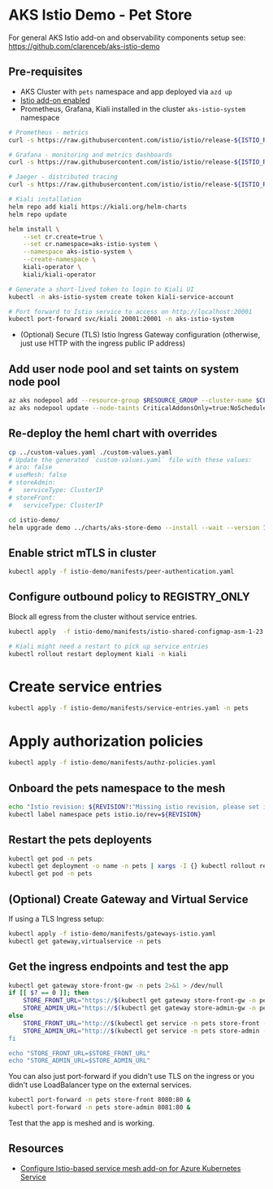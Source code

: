 # AKS Istio Demo - Pet Store

For general AKS Istio add-on and observability components setup see: https://github.com/clarenceb/aks-istio-demo

## Pre-requisites

- AKS Cluster with `pets` namespace and app deployed via `azd up`
- [Istio add-on enabled](https://learn.microsoft.com/en-us/azure/aks/istio-deploy-addon#install-istio-add-on)
- Prometheus, Grafana, Kiali installed in the cluster `aks-istio-system` namespace

```sh
# Prometheus - metrics
curl -s https://raw.githubusercontent.com/istio/istio/release-${ISTIO_RELEASE}/samples/addons/prometheus.yaml | sed 's/istio-system/aks-istio-system/g' | kubectl apply -f -

# Grafana - monitoring and metrics dashboards
curl -s https://raw.githubusercontent.com/istio/istio/release-${ISTIO_RELEASE}/samples/addons/grafana.yaml | sed 's/istio-system/aks-istio-system/g' | kubectl apply -f -

# Jaeger - distributed tracing
curl -s https://raw.githubusercontent.com/istio/istio/release-${ISTIO_RELEASE}/samples/addons/jaeger.yaml | sed 's/istio-system/aks-istio-system/g' | kubectl apply -f -

# Kiali installation
helm repo add kiali https://kiali.org/helm-charts
helm repo update

helm install \
    --set cr.create=true \
    --set cr.namespace=aks-istio-system \
    --namespace aks-istio-system \
    --create-namespace \
    kiali-operator \
    kiali/kiali-operator

# Generate a short-lived token to login to Kiali UI
kubectl -n aks-istio-system create token kiali-service-account

# Port forward to Istio service to access on http://localhost:20001
kubectl port-forward svc/kiali 20001:20001 -n aks-istio-system
```

- (Optional) Secure (TLS) Istio Ingress Gateway configuration (otherwise, just use HTTP with the ingress public IP address)

## Add user node pool and set taints on system node pool

```sh
az aks nodepool add --resource-group $RESOURCE_GROUP --cluster-name $CLUSTER --name apps --max-pods 30 --min-count 1 --max-count 3 --mode User --os-type Linux --os-sku Ubuntu --zones "1 2 3" --node-vm-size Standard_D4pds_v6
az aks nodepool update --node-taints CriticalAddonsOnly=true:NoSchedule --resource-group $RESOURCE_GROUP --cluster-name $CLUSTER --name system
```

## Re-deploy the heml chart with overrides

```sh
cp ../custom-values.yaml ./custom-values.yaml
# Update the generated `custom-values.yaml` file with these values:
# aro: false
# useMesh: false
# storeAdmin:
#   serviceType: ClusterIP
# storeFront:
#   serviceType: ClusterIP

cd istio-demo/
helm upgrade demo ../charts/aks-store-demo --install --wait --version 1.2.0 --values ./custom-values.yaml --namespace pets --create-namespace
```

## Enable strict mTLS in cluster

```sh
kubectl apply -f istio-demo/manifests/peer-authentication.yaml
```

## Configure outbound policy to REGISTRY_ONLY

Block all egress from the cluster without service entries.

```sh
kubectl apply  -f istio-demo/manifests/istio-shared-configmap-asm-1-23.yaml

# Kiali might need a restart to pick up service entries
kubectl rollout restart deployment kiali -n kiali
```

# Create service entries

```sh
kubectl apply -f istio-demo/manifests/service-entries.yaml -n pets
```

# Apply authorization policies

```sh
kubectl apply -f istio-demo/manifests/authz-policies.yaml
```

## Onboard the pets namespace to the mesh

```sh
echo "Istio revision: ${REVISION?:"Missing istio revision, please set it first."}"
kubectl label namespace pets istio.io/rev=${REVISION}
```

## Restart the pets deployents

```sh
kubectl get pod -n pets
kubectl get deployment -o name -n pets | xargs -I {} kubectl rollout restart {} -n pets
kubectl get pod -n pets
```

## (Optional) Create Gateway and Virtual Service

If using a TLS Ingress setup:

```sh
kubectl apply -f istio-demo/manifests/gateways-istio.yaml
kubectl get gateway,virtualservice -n pets
```

## Get the ingress endpoints and test the app

```sh
kubectl get gateway store-front-gw -n pets 2>&1 > /dev/null
if [[ $? == 0 ]]; then
    STORE_FRONT_URL="https://$(kubectl get gateway store-front-gw -n pets -o jsonpath='{.spec.servers[0].hosts[0]}')"
    STORE_ADMIN_URL="https://$(kubectl get gateway store-admin-gw -n pets -o jsonpath='{.spec.servers[0].hosts[1]}')"
else
    STORE_FRONT_URL="http://$(kubectl get service -n pets store-front -o jsonpath='{.status.loadBalancer.ingress[0].ip}')"
    STORE_ADMIN_URL="http://$(kubectl get service -n pets store-admin -o jsonpath='{.status.loadBalancer.ingress[0].ip})"
fi

echo "STORE_FRONT_URL=$STORE_FRONT_URL"
echo "STORE_ADMIN_URL=$STORE_ADMIN_URL"
```

You can also just port-forward if you didn't use TLS on the ingress or you didn't use LoadBalancer type on the external services.

```sh
kubectl port-forward -n pets store-front 8080:80 &
kubectl port-forward -n pets store-admin 8081:80 &
```

Test that the app is meshed and is working.

## Resources

* [Configure Istio-based service mesh add-on for Azure Kubernetes Service](https://learn.microsoft.com/en-us/azure/aks/istio-meshconfig)
